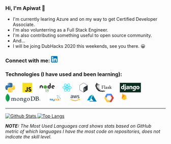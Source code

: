 ### Hi, I'm Apiwat 🙌

- I'm currently learing Azure and on my way to get Certified Developer Associate.
- I'm also volunterring as a Full Stack Engineer.
- I'm also contributing something useful to open source community.
- And...
- I will be joing DubHacks 2020 this weekends, see you there. 😀

### Connect with me: [<img alt="LinkedIn" width="20px" src="https://raw.githubusercontent.com/apiwatc/apiwatc/master/assets/linkedin.png" />](https://www.linkedin.com/in/apiwatc/)

### Technologies (I have used and been learning):

[<img height="30" src="https://raw.githubusercontent.com/apiwatc/apiwatc/master/assets/Python.png">]('https://github.com/apiwatc/apiwatc')
&nbsp;&nbsp;&nbsp;&nbsp;
[<img height="30" src="https://raw.githubusercontent.com/apiwatc/apiwatc/master/assets/js.png">]('https://github.com/apiwatc/apiwatc')
&nbsp;&nbsp;&nbsp;&nbsp;
[<img height="30" src="https://raw.githubusercontent.com/apiwatc/apiwatc/master/assets/node.png">]('https://github.com/apiwatc/apiwatc')
&nbsp;&nbsp;&nbsp;&nbsp;
[<img height="30" src="https://raw.githubusercontent.com/apiwatc/apiwatc/master/assets/React.png">]('https://github.com/apiwatc/apiwatc')
&nbsp;&nbsp;&nbsp;&nbsp;
[<img height="30" src="https://raw.githubusercontent.com/apiwatc/apiwatc/master/assets/bash.png">]('https://github.com/apiwatc/apiwatc')
&nbsp;&nbsp;&nbsp;&nbsp;
[<img height="30" src="https://raw.githubusercontent.com/apiwatc/apiwatc/master/assets/flask.png">]('https://github.com/apiwatc/apiwatc')
&nbsp;&nbsp;&nbsp;&nbsp;
[<img height="30" src="https://raw.githubusercontent.com/apiwatc/apiwatc/master/assets/django.png">]('https://github.com/apiwatc/apiwatc')
&nbsp;&nbsp;&nbsp;&nbsp;
[<img height="30" src="https://raw.githubusercontent.com/apiwatc/apiwatc/master/assets/mongodb.png">]('https://github.com/apiwatc/apiwatc')
&nbsp;&nbsp;&nbsp;&nbsp;
[<img height="30" src="https://raw.githubusercontent.com/apiwatc/apiwatc/master/assets/mysql.png">]('https://github.com/apiwatc/apiwatc')
&nbsp;&nbsp;&nbsp;&nbsp;
[<img height="30" src="https://raw.githubusercontent.com/apiwatc/apiwatc/master/assets/aws.png">]('https://github.com/apiwatc/apiwatc')
&nbsp;&nbsp;&nbsp;&nbsp;
[<img height="30" src="https://raw.githubusercontent.com/apiwatc/apiwatc/master/assets/azure.png">]('https://github.com/apiwatc/apiwatc')
&nbsp;&nbsp;&nbsp;&nbsp;
[<img height="30" src="https://raw.githubusercontent.com/apiwatc/apiwatc/master/assets/gcp.png">]('https://github.com/apiwatc/apiwatc')
&nbsp;&nbsp;&nbsp;&nbsp;
[<img height="30" src="https://raw.githubusercontent.com/apiwatc/apiwatc/master/assets/firebase.png">]("https://github.com/apiwatc/apiwatc")
<br />

---

<a href="">
  <img align="center" src="https://github-readme-stats.vercel.app/api?username=apiwatc&count_private=true&show_icons=true&theme=dracula&hide=stars" alt="Github Stats" />
</a>
<a href="">
  <img align="center" src="https://github-readme-stats.vercel.app/api/top-langs?username=apiwatc&theme=dracula&layout=compact" alt="Top Langs" />
</a>

**_NOTE:_** _The Most Used Languages card shows stats based on GitHub metric of which languages I have the most code on repositories, does not indicate the skill level._
